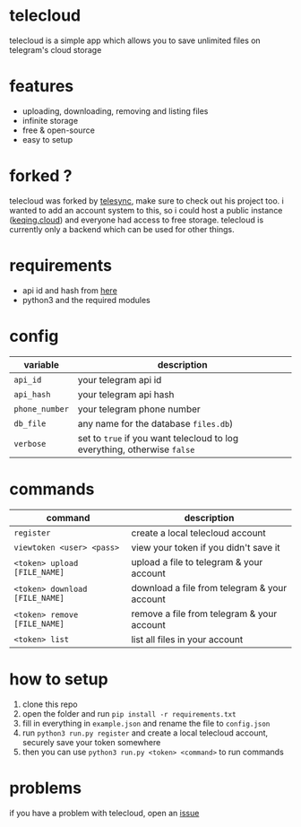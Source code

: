 # telecloud
telecloud is a simple app which allows you to save unlimited files on telegram's cloud storage

# features
- uploading, downloading, removing and listing files
- infinite storage
- free & open-source
- easy to setup

# forked ?
telecloud was forked by [telesync](https://github.com/FujiwaraChoki/TeleSync), make sure to check out his project too.
i wanted to add an account system to this, so i could host a public instance ([keqing.cloud](https://keqing.cloud/)) and everyone had access to free storage.
telecloud is currently only a backend which can be used for other things.

# requirements
- api id and hash from [here](https://my.telegram.org/apps)
- python3 and the required modules

# config
| variable       | description                                                              |
| -------------- | ------------------------------------------------------------------------ |
| `api_id`       | your telegram api id                                                     |
| `api_hash`     | your telegram api hash                                                   |
| `phone_number` | your telegram phone number                                               |
| `db_file`      | any name for the database `files.db`)                                    |
| `verbose`      | set to `true` if you want telecloud to log everything, otherwise `false` |

# commands
| command                        | description                                  |
| ------------------------------ | -------------------------------------------- |
| `register`                     | create a local telecloud account             |
| `viewtoken <user> <pass>`      | view your token if you didn't save it        |
| `<token> upload [FILE_NAME]`   | upload a file to telegram & your account     |
| `<token> download [FILE_NAME]` | download a file from telegram & your account |
| `<token> remove [FILE_NAME]`   | remove a file from telegram & your account   |
| `<token> list`                 | list all files in your account               |

# how to setup
1. clone this repo
2. open the folder and run ```pip install -r requirements.txt```
3. fill in everything in ```example.json``` and rename the file to ```config.json```
4. run ```python3 run.py register``` and create a local telecloud account, securely save your token somewhere
5. then you can use ```python3 run.py <token> <command>``` to run commands

# problems
if you have a problem with telecloud, open an [issue](https://github.com/v1peeer/telecloud/issues)
